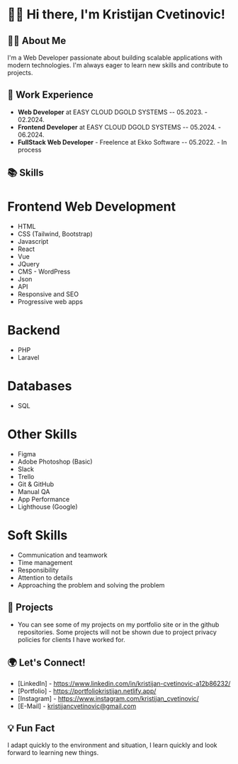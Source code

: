 # 👨‍💻 Hi there, I'm Kristijan Cvetinovic!

## 👨‍💻 About Me
I'm a Web Developer passionate about building scalable applications with modern technologies. I'm always eager to learn new skills and contribute to projects.

## 💼 Work Experience
- **Web Developer** at EASY CLOUD DGOLD SYSTEMS -- 05.2023. - 02.2024.
- **Frontend Developer** at EASY CLOUD DGOLD SYSTEMS -- 05.2024. - 06.2024.
- **FullStack Web Developer** - Freelence at Ekko Software -- 05.2022. - In process

## 📚 Skills
# Frontend Web Development
- HTML
- CSS (Tailwind, Bootstrap)
- Javascript
- React
- Vue
- JQuery
- CMS - WordPress
- Json
- API
- Responsive and SEO
- Progressive web apps

# Backend
- PHP
- Laravel

# Databases
- SQL

# Other Skills
- Figma
- Adobe Photoshop (Basic)
- Slack
- Trello
- Git & GitHub
- Manual QA
- App Performance
- Lighthouse (Google)

# Soft Skills
- Communication and teamwork
- Time management
- Responsibility
- Attention to details
- Approaching the problem and solving the problem

## 📂 Projects
- You can see some of my projects on my portfolio site or in the github repositories. Some projects will not be shown due to project privacy policies for clients I have worked for.

## 🌍 Let's Connect!
- [LinkedIn] - https://www.linkedin.com/in/kristijan-cvetinovic-a12b86232/
- [Portfolio] - https://portfoliokristijan.netlify.app/
- [Instagram] - https://www.instagram.com/kristijan_cvetinovic/
- [E-Mail] - kristijancvetinovic@gmail.com

## 💡 Fun Fact
I adapt quickly to the environment and situation, I learn quickly and look forward to learning new things.
